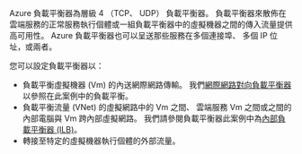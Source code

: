 Azure 負載平衡器為層級 4 （TCP、 UDP） 負載平衡器。 負載平衡器來散佈在雲端服務的正常服務執行個體或一組負載平衡器中的虛擬機器之間的傳入流量提供高可用性。 Azure 負載平衡器也可以呈送那些服務在多個連接埠、 多個 IP 位址，或兩者。

您可以設定負載平衡器以：

* 負載平衡虛擬機器 (Vm) 的內送網際網路傳輸。 我們[網際網路對向負載平衡器](../articles/load-balancer/load-balancer-internet-overview.md)以參照在此案例中的負載平衡。
* 負載平衡流量 (VNet) 的虛擬網路中的 Vm 之間、 雲端服務 Vm 之間或之間的內部電腦與 Vm 跨內部虛擬網路。 我們請參閱負載平衡器此案例中為[內部負載平衡器 (ILB)](../articles/load-balancer/load-balancer-internal-overview.md)。
* 轉接至特定的虛擬機器執行個體的外部流量。
